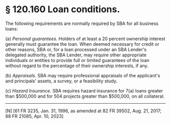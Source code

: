 # § 120.160   Loan conditions.

The following requirements are normally required by SBA for all business loans: 


(a) *Personal guarantees.* Holders of at least a 20 percent ownership interest generally must guarantee the loan. When deemed necessary for credit or other reasons, SBA or, for a loan processed under an SBA Lender's delegated authority, the SBA Lender, may require other appropriate individuals or entities to provide full or limited guarantees of the loan without regard to the percentage of their ownership interests, if any.


(b) *Appraisals.* SBA may require professional appraisals of the applicant's and principals' assets, a survey, or a feasibility study. 


(c) *Hazard Insurance.* SBA requires hazard insurance for 7(a) loans greater than $500,000 and for 504 projects greater than $500,000, on all collateral. 



---

[N] [61 FR 3235, Jan. 31, 1996, as amended at 82 FR 39502, Aug. 21, 2017; 88 FR 21085, Apr. 10, 2023]




